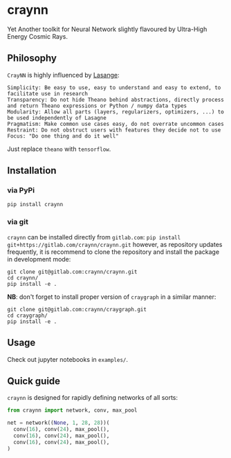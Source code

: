 # craynn

Yet Another toolkit for Neural Network slightly flavoured by Ultra-High Energy Cosmic Rays. 

## Philosophy

`CrayNN` is highly influenced by [Lasange](https://github.com/Lasagne/Lasagne):

    Simplicity: Be easy to use, easy to understand and easy to extend, to facilitate use in research
    Transparency: Do not hide Theano behind abstractions, directly process and return Theano expressions or Python / numpy data types
    Modularity: Allow all parts (layers, regularizers, optimizers, ...) to be used independently of Lasagne
    Pragmatism: Make common use cases easy, do not overrate uncommon cases
    Restraint: Do not obstruct users with features they decide not to use
    Focus: "Do one thing and do it well"

Just replace `theano` with `tensorflow`.

## Installation

### via PyPi

`pip install craynn`

### via git

`craynn` can be installed directly from `gitlab.com`:
`pip install git+https://gitlab.com/craynn/craynn.git`
however, as repository updates frequently, it is recommend to clone the repository
and install the package in development mode:
```
git clone git@gitlab.com:craynn/craynn.git
cd craynn/
pip install -e .
```

**NB**: don't forget to install proper version of `craygraph` in a similar manner:
```
git clone git@gitlab.com:craynn/craygraph.git
cd craygraph/
pip install -e .
``` 

## Usage

Check out jupyter notebooks in `examples/`. 

## Quick guide

`craynn` is designed for rapidly defining networks of all sorts:
```python
from craynn import network, conv, max_pool

net = network((None, 1, 28, 28))(
  conv(16), conv(24), max_pool(),
  conv(16), conv(24), max_pool(),
  conv(16), conv(24), max_pool(),
)
```
